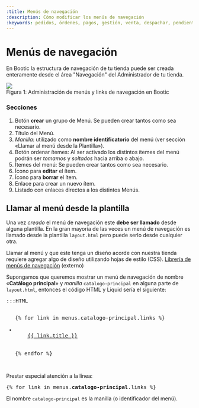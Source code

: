 ```yaml
---
:title: Menús de navegación
:description: Cómo modificar los menús de navegación
:keywords: pedidos, órdenes, pagos, gestión, venta, despachar, pendiente, cerrada
---
```


# Menús de navegación

En Bootic la estructura de navegación de tu tienda puede ser creada enteramente desde el área "Navegación" del
Administrador de tu tienda.

<div class="captura">
  <div class="c-contenido">
     <img src="/img/admin/menu_navegacion.png" />
  </div>
  <div class="c-pie">Figura 1: Administración de menús y links de navegación en Bootic</div>
</div>

### Secciones

1. Botón **crear** un grupo de Menú. Se pueden crear tantos como sea necesario.  
2. Título del Menú.
3. _Manilla_: utilizado como **nombre identificatorio** del menú (ver sección «Llamar al menú desde la Plantilla»).
4. Botón ordenar ítemes: Al ser activado los distintos ítemes del menú podrán ser _tomamos_ y _soltados_ hacia arriba o abajo.
5. Ítemes del menú: Se pueden crear tantos como sea necesario.
6. Ícono para **editar** el ítem.
7. Ícono para **borrar** el ítem.
8. Enlace para crear un nuevo ítem.
9. Listado con enlaces directos a los distintos Menús.

## Llamar al menú desde la plantilla

Una vez _creado_ el menú de navegación este **debe ser llamado** desde alguna plantilla. En la gran mayoría
de las veces un menú de navegación es llamado desde la plantilla `layout.html` pero puede serlo desde cualquier otra.

<div class="note info">
<p>Llamar al menú y que este tenga un diseño acorde con nuestra tienda requiere agregar algo de diseño utilizando hojas
de estilo (CSS). <a href="http://css.maxdesign.com.au/listamatic/">Librería de menús de navegación</a> (externo)</p>
</div>

Supongamos que queremos mostrar un menú de navegación de nombre «<strong>Catálogo principal</strong>» y _manilla_ `catalogo-principal` en
alguna parte de `layout.html`, entonces el código HTML y Liquid sería el siguiente:

<pre>:::HTML
<ul class="menu-catalogo-principal">
{% for link in menus.catalogo-principal.links %}
  <li class="menuitem-{{ link.slug }}{{ ' current' | if_current_page: link }}">
    <a href="{{ link.url }}">{{ link.title }}</a>
  </li>
{% endfor %}
</ul>
</pre>

Prestar especial atención a la línea:

<pre>
{% for link in menus.<strong>catalogo-principal</strong>.links %}
</pre>

El nombre `catalogo-principal` es la manilla (o identificador del menú).



